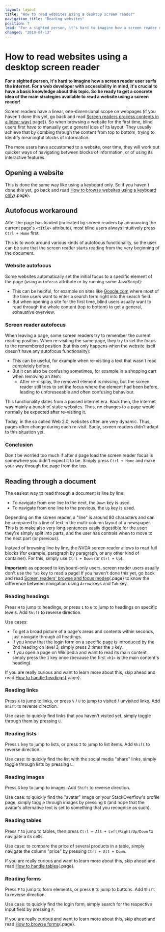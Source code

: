 ```yaml
---
layout: layout
title: "How to read websites using a desktop screen reader"
navigation_title: "Reading websites"
position: 7
lead: "For a sighted person, it's hard to imagine how a screen reader user surfs the internet. For a web developer with accessibility in mind, it's crucial to have a basic knowledge about this topic. So be ready to get a concrete idea of the main strategies available to read a website using a screen reader!"
changed: "2018-04-13"
---
```


# How to read websites using a desktop screen reader

**For a sighted person, it's hard to imagine how a screen reader user surfs the internet. For a web developer with accessibility in mind, it's crucial to have a basic knowledge about this topic. So be ready to get a concrete idea of the main strategies available to read a website using a screen reader!**

Screen readers have a linear, one-dimensional scope on webpages (if you haven't done this yet, go back and read [Screen readers process contents in a linear way](/knowledge/desktop-screen-readers/linear-processing){.page}). So when browsing a website for the first time, blind users first have to manually get a general idea of its layout. They usually achieve that by combing through the content from top to bottom, trying to identify meaningful blocks of information.

The more users have accustomed to a website, over time, they will work out quicker ways of navigating between blocks of information, or of using its interactive features.

## Opening a website

This is done the same way like using a keyboard only. So if you haven't done this yet, go back and read [How to browse websites using a keyboard only](/knowledge/keyboard-only/browsing-websites){.page}.

## Autofocus workaround

After the page has loaded (indicated by screen readers by announcing the current page's `<title>` attribute), most blind users always intuitively press `Ctrl + Home` first.

This is to work around various kinds of autofocus functionality, so the user can be sure that the screen reader starts reading from the very beginning of the document.

### Website autofocus

Some websites automatically set the initial focus to a specific element of the page (using `autofocus` attribute or by running some JavaScript):

- This can be helpful, for example on sites like [Google.com](http://www.google.com) where most of the time users want to enter a search term right into the search field.
- But when opening a site for the first time, blind users usually want to read through the whole content (top to bottom) to get a general, exhaustive overview.

### Screen reader autofocus

When leaving a page, some screen readers try to remember the current reading position. When re-visiting the same page, they try to set the focus to the remembered position (but this only happens when the website itself doesn't have any autofocus functionality):

- This can be useful, for example when re-visiting a text that wasn't read completely before.
- But it can also be confusing sometimes, for example in a shopping cart when removing an item:
    - After re-display, the removed element is missing, but the screen reader still tries to set the focus where the element had been before, leading to unforeseeable and often confusing behaviour.

This functionality dates from a passed internet era. Back then, the internet was mainly a bunch of static websites. Thus, no changes to a page would normally be expected after re-visiting it.

Today, in the so called Web 2.0, websites often are very dynamic. Thus, pages often change during each re-visit. Sadly, screen readers didn't adapt to this situation yet.

### Conclusion

Don't be worried too much if after a page load the screen reader focus is somewhere you didn't expect it to be. Simply press `Ctrl + Home` and make your way through the page from the top.

## Reading through a document

The easiest way to read through a document is line by line:

- To navigate from one line to the next, the `Down` key is used.
- To navigate from one line to the previous, the `Up` key is used.

Depending on the screen reader, a "line" is around 80 characters and can be compared to a line of text in the multi-column layout of a newspaper. This is to make also very long sentences easily digestible for the user: they're simply split into parts, and the user has controls when to move to the next part (or previous).

Instead of browsing line by line, the NVDA screen reader allows to read full blocks (for example, paragraph by paragraph, or any other kind of container). For this, simply use `Ctrl + Down` (or `Ctrl + Up`).

**Important:** as opposed to keyboard-only users, screen reader users usually don't use the `Tab` key to read a page! If you haven't done this yet, go back and read [Screen readers' browse and focus modes](/knowledge/desktop-screen-readers/browse-focus-modes){.page} to know the difference between navigation using `Arrow` keys and `Tab` key.

### Reading headings

Press `H` to jump to headings, or press `1` to `6` to jump to headings on specific levels. Add `Shift` to reverse direction.

Use cases:

- To get a broad picture of a page's areas and contents within seconds, just navigate through all headings.
- If you know that the login form on a specific page is introduced by the 2nd heading on level 3, simply press 2 times the `3` key.
- If you open a page on Wikipedia and want to read its main content, simply press the `1` key once (because the first `<h1>` is the main content's heading).

If you are really curious and want to learn more about this, skip ahead and read [How to handle headings](/examples/headings/handling){.page}.

### Reading links

Press `K` to jump to links, or press `V` / `U` to jump to visited / unvisited links. Add `Shift` to reverse direction.

Use case: to quickly find links that you haven't visited yet, simply toggle through them by pressing `U`.

### Reading lists

Press `L` key to jump to lists, or press `I` to jump to list items. Add `Shift` to reverse direction.

Use case: to quickly find the list with the social media "share" links, simply toggle through lists by pressing `L`.

### Reading images

Press `G` key to jump to images. Add `Shift` to reverse direction.

Use case: to quickly find the "avatar" image on your StackOverflow's profile page, simply toggle through images by pressing `G` (and hope that the avatar's alternative text is set to something that you recognise as such).

### Reading tables

Press `T` to jump to tables, then press `Ctrl + Alt + Left/Right/Up/Down` to navigate a its cells.

Use case: to compare the price of several products in a table, simply navigate the column "price" by pressing `Ctrl + Alt + Down`.

If you are really curious and want to learn more about this, skip ahead and read [How to handle tables](/examples/tables/handling){.page}.

### Reading forms

Press `F` to jump to form elements, or press `B` to jump to buttons. Add `Shift` to reverse direction.

Use case: to quickly find the login form, simply search for the respective input field by pressing `F`.

If you are really curious and want to learn more about this, skip ahead and read [How to browse forms](/examples/forms/how-to-browse-forms){.page}.